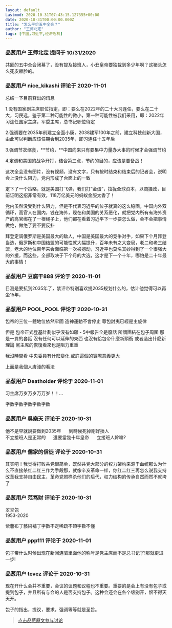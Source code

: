 ```yaml
---
layout: default
Lastmod: 2020-10-31T07:43:15.127355+00:00
date: 2020-10-31T00:00:00.000Z
title: "怎么平价五中全会？"
author: "王师北定"
tags: [中国,习近平,经济危机]
---
```



### 品葱用户 **王师北定** 提问于 10/31/2020
    
共匪的五中全会闭幕了，没有提及接班人，小丑皇帝要独裁到多少年啊？这猪头怎么死皮赖脸的。
    
                

### 品葱用户 **nice_kikashi** 评论于 2020-11-01
        
总结一下目前释出的讯息  
  
1.没有国家副主席职位指定，即：要么在2022年的二十大习连任，要么在二十大，习民选，鉴于第二种可能性的微小，第一种可能性被我们采用，即：2022年习连任国家主席，军委主席，总书记职位待定  
  
2.强调要在2035年前建立全面小康，2038建军100年之前，建立科技创新大国，由此可以判断应该任期会到2035年，即习连任十五年后  
  
3.强调节衣缩食，**节约，**中国向来只有要集中力量办大事的时候才会强调节约  
  
4.定调和美国的战争开打，结合第三点，节约的目的，应该是要备战！  
  
这次全会没有图片，没有视频，没有文字，只有按时结束和结束后的记者会，说明会上没什么阻力，党内形成了台面上的一致  
  
定下了一个策略，就是美国打飞弹，我们打“金蛋”，拉拢全球资本，以商摄政，目前证明这招非常有效，118万亿美元的蚂蚁金服太香了！  
  
党内虽然没受到什么阻力，但是不代表习近平的位子就真的这么稳固，中国内外双循环，高官人在国内，钱在海外，现在和美国的关系恶化，就把党内所有有海外资产的高官绑在了一根绳子上，他们都在看着习近平下一步要怎么做，会不会把事情做绝，做绝了要不要反扑  
  
拜登定调俄罗斯是美国最大的敌人，中国是美国最大的竞争对手，如果下个月拜登当选，俄罗斯和中国结盟的可能性就大幅提升，百年未有之大变局，老二和老三结盟，老大的地位百年来会面临第一次被撼动，习近平也莫名其妙得到了一个很强大的外援，而这些，全部取决于下个月的大选，这才是下一个十年，哪怕是二十年最大的事情！
        
                

### 品葱用户 **豆腐干888** 评论于 2020-11-01
        
目测是要抗到2035年了，禁评帝特别喜欢提2035规划什么的，估计他觉得可以再坐15年，
        
                

### 品葱用户 **POOL_POOL** 评论于 2020-10-31
        
包帝的三位一體地位依然牢固 造神運動不會停止 尊包討夷已經是主旋律  
  
但是 包帝正式登基計劃似乎沒有如願 - 5中報告全是廢話 所謂團結在包子周圍 那是一貫的套話 沒有任何可以延伸的東西 也沒有給包帝什麼新頭銜 或者造出什麼新理論 黨主席的恢復看來也是阻力重重  
  
我沒時間看 中央委員有什麼變化 或許這個的實際意義更大  
  
上面是我個人膚淺的看法
        
                

### 品葱用户 **Deatholder** 评论于 2020-11-01
        
习主席万岁万岁万万岁！！…  
  
  
字数字数字数字数字数
        
                

### 品葱用户 **吳樂天** 评论于 2020-10-31
        
他不是早就說要做到2035年      到時候死掉剛好換人  
不立接班人是正常的      還要當幾十年皇帝      立接班人幹嘛?
        
                

### 品葱用户 **儒家的信徒** 评论于 2020-10-31
        
其实吧！我觉得打败共党很简单，既然共党大部分的权力架构来源于血统那么为什么不直接杀红二红三作为手段那，就像辛亥革命一样，你红二红三再怎么说我支持改革我支持自由民主，革命党照样杀他们的后代，权力结构的传承自然而然不就垮了
        
                

### 品葱用户 **范笃财** 评论于 2020-10-31
        
翠翠包  
1953-2020  
  
紫薯布丁藝術補丁字數不定稀疏不頂字數不懂
        
                

### 品葱用户 **ppp111** 评论于 2020-11-01
        
包子帝什么时候出现在新闻连骗里面他的称号是党主席而不是总书记了!那就更进一步!
        
                

### 品葱用户 **tevez** 评论于 2020-10-31
        
现在开什么会并不重要，会议的议题和议程也不重要。重要的是会上有没有包子或提到包子，并且所有与会的人是否支持包子。这种会还会在各个级别开，恨不得天天开。  
  
包子的指出，提议，要求，强调等等就是圣旨。
        
                





> [点击品葱原文参与讨论](https://pincong.rocks/question/32896)

